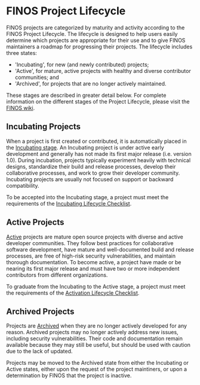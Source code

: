 # FINOS Project Lifecycle

FINOS projects are categorized by maturity and activity according to the FINOS Project Lifecycle. The lifecycle is designed to help users easily determine which projects are appropriate for their use and to give FINOS maintainers a roadmap for progressing their projects. The lifecycle includes three states:

* 'Incubating', for new (and newly contributed) projects;
* 'Active', for mature, active projects with healthy and diverse contributor communities; and
* 'Archived', for projects that are no longer actively maintained.

These stages are described in greater detail below. For complete information on the different stages of the Project Lifecycle, please visit the [FINOS wiki](https://finosfoundation.atlassian.net/wiki/spaces/FINOS/pages/75530756/Project+Lifecycle).

## Incubating Projects

When a project is first created or contributed, it is automatically placed in the [Incubating stage](https://finosfoundation.atlassian.net/wiki/spaces/FINOS/pages/75530363/Incubating). An Incubating project is under active early development and generally has not made its first major release (i.e. version 1.0). During incubation, projects typically experiment heavily with technical designs, standardize their build and release processes, develop their collaborative processes, and work to grow their developer community. Incubating projects are usually not focused on support or backward compatibility.

To be accepted into the Incubating stage, a project must meet the requirements of the [Incubating Lifecycle Checklist](https://finosfoundation.atlassian.net/wiki/spaces/FINOS/pages/75530363/Incubating#Incubating-IncubatingLifecycleChecklist).

## Active Projects

[Active](https://finosfoundation.atlassian.net/wiki/spaces/FINOS/pages/75530371/Active) projects are mature open source projects with diverse and active developer communities. They follow best practices for collaborative software development, have mature and well-documented build and release processes, are free of high-risk security vulnerabilities, and maintain thorough documentation. To become active, a project have made or be nearing its first major release and must have two or more independent contributors from different organizations.

To graduate from the Incubating to the Active stage, a project must meet the requirements of the [Activation Lifecycle Checklist](https://finosfoundation.atlassian.net/wiki/spaces/FINOS/pages/75530376/Activation#Activation-ActivationLifecycleChecklist).

## Archived Projects
Projects are [Archived](https://finosfoundation.atlassian.net/wiki/spaces/FINOS/pages/75530367/Archived) when they are no longer actively developed for any reason. Archived projects may no longer actively address new issues, including security vulnerabilities. Their code and documentation remain available because they may still be useful, but should be used with caution due to the lack of updated.

Projects may be moved to the Archived state from either the Incubating or Active states, either upon the request of the project maintiners, or upon a determination by FINOS that the project is inactive.
